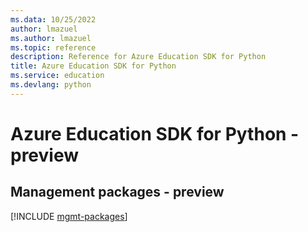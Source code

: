 ```yaml
---
ms.data: 10/25/2022
author: lmazuel
ms.author: lmazuel
ms.topic: reference
description: Reference for Azure Education SDK for Python
title: Azure Education SDK for Python
ms.service: education
ms.devlang: python
---
```

# Azure Education SDK for Python - preview

## Management packages - preview
[!INCLUDE [mgmt-packages](education-mgmt-index.md)]
